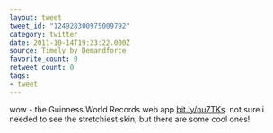 ```yaml
---
layout: tweet
tweet_id: "124928300975009792"
category: twitter
date: 2011-10-14T19:23:22.000Z
source: Timely by Demandforce
favorite_count: 0
retweet_count: 0
tags:
- tweet
---
```


wow - the Guinness World Records web app [bit.ly/nu7TKs](http://bit.ly/nu7TKs). not sure i needed to see the stretchiest skin, but there are some cool ones!
